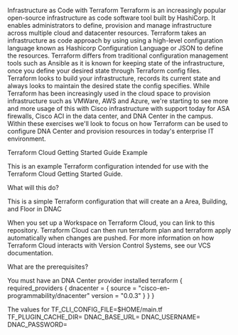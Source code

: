 Infrastructure as Code with Terraform
Terraform is an increasingly popular open-source infrastructure as code software tool built by HashiCorp. It enables administrators to define, provision and manage infrastructure across multiple cloud and datacenter resources. Terraform takes an infrastructure as code approach by using using a high-level configuration language known as Hashicorp Configuration Language or JSON to define the resources. Terraform differs from traditional configuration management tools such as Ansible as it is known for keeping state of the infrastructure, once you define your desired state through Terraform config files. Terraform looks to build your infrastructure, records its current state and always looks to maintain the desired state the config specifies. 
While Terraform has been increasingly used in the cloud space to provision infrastructure such as VMWare, AWS and Azure, we're starting to see more and more usage of this with Cisco infrastructure with support today for ASA firewalls, Cisco ACI in the data center, and DNA Center in the campus. Within these exercises we'll look to focus on how Terraform can be used to configure DNA Center and provision resources in today's enterprise IT environment.



Terraform Cloud Getting Started Guide Example

This is an example Terraform configuration intended for use with the Terraform Cloud Getting Started Guide.

What will this do?

This is a simple Terraform configuration that will create an a Area, Building, and Floor in DNAC

When you set up a Workspace on Terraform Cloud, you can link to this repository. Terraform Cloud can then run terraform plan and terraform apply automatically when changes are pushed. For more information on how Terraform Cloud interacts with Version Control Systems, see our VCS documentation.

What are the prerequisites?

You must have an DNA Center provider installed 
terraform {
  required_providers {
    dnacenter = {
      source = "cisco-en-programmability/dnacenter"
      version = "0.0.3"
    }
  }
}

The values for 
TF_CLI_CONFIG_FILE=$HOME/main.tf
TF_PLUGIN_CACHE_DIR=
DNAC_BASE_URL=
DNAC_USERNAME=
DNAC_PASSWORD=
